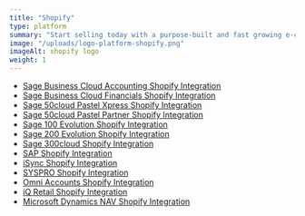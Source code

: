 ```yaml
---
title: "Shopify"
type: platform
summary: "Start selling today with a purpose-built and fast growing e-commerce platform that’s quick to launch and easy to use."
image: "/uploads/logo-platform-shopify.png"
imageAlt: shopify logo
weight: 1
---
```

- [   Sage Business Cloud Accounting Shopify Integration](/integrations/sage-one-shopify/ "Sage Business Cloud Accounting (formerly Sage One) Shopify Integration")
- [   Sage Business Cloud Financials Shopify Integration](/integrations/sage-business-cloud-financials-shopify/ "Sage Business Cloud Financials (formerly Sage live) Shopify Integration")
- [   Sage 50cloud Pastel Xpress Shopify Integration](/integrations/sage-50cloud-pastel-xpress-shopify-integration/ "Sage 50cloud Pastel Xpress Shopify Integration")
- [   Sage 50cloud Pastel Partner Shopify Integration](/integrations/sage-pastel-partner-shopify/ "Sage 50cloud Pastel Partner(formerly Sage Pastel Partner) Shopify Integration")
- [   Sage 100 Evolution Shopify Integration](/integrations/sage-evolution-shopify/ "Sage 100 Evolution  Shopify Integration")
- [   Sage 200 Evolution Shopify Integration](/integrations/sage-200-evolution-shopify-integration/ "Sage 200 Evolution Shopify Integration")
- [   Sage 300cloud Shopify Integration](/integrations/sage-300cloud-shopify-integration/ "Sage 300cloud Shopify Integration")
- [   SAP Shopify Integration](/integrations/sap-shopify/ "SAP Shopify Integration")
- [   iSync Shopify Integration](/integrations/isync-shopify/ "iSync Shopify Integration")
- [   SYSPRO Shopify Integration](/integrations/syspro-shopify/ "SYSPRO Shopify Integration")
- [   Omni Accounts Shopify Integration](/integrations/omni-accounts-shopify/ "Omni Accounts Shopify Integration")
- [   iQ Retail Shopify Integration](/integrations/iq-retail-shopify-integration/ "iQ Retail Shopify Integration")
- [   Microsoft Dynamics NAV Shopify Integration](/integrations/ms-navision-shopify-integration/ "Microsoft Dynamics NAV Shopify Integration")